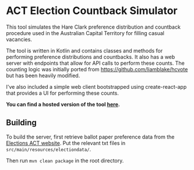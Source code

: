 # ACT Election Countback Simulator

This tool simulates the Hare Clark preference distribution and countback procedure used in the Australian Capital Territory for filling casual vacancies.

The tool is written in Kotlin and contains classes and methods for performing preference distributions and countbacks. It also has a web server with endpoints that allow for API calls to perform these counts. The counting logic was initially ported from https://github.com/liamblake/hcvote but has been heavily modified.

I've also included a simple web client bootstrapped using create-react-app that provides a UI for performing these counts.

**You can find a hosted version of the tool [here](http://countback.bouckaert.io/).**

## Building
To build the server, first retrieve ballot paper preference data from the [Elections ACT website](https://www.elections.act.gov.au/elections_and_voting/past_act_legislative_assembly_elections).
Put the relevant txt files in `src/main/resources/electiondata/`.

Then run `mvn clean package` in the root directory.
